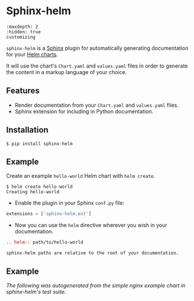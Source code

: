 # Sphinx-helm

```{toctree}
:maxdepth: 2
:hidden: true
customizing
```

`sphinx-helm` is a [Sphinx](https://www.sphinx-doc.org/) plugin for automatically generating documentation for your [Helm charts](https://helm.sh/).

It will use the chart's `Chart.yaml` and `values.yaml` files in order to
generate the content in a markup language of your choice.

## Features

- Render documentation from your `Chart.yaml` and `values.yaml` files.
- Sphinx extension for including in Python documentation.

## Installation

```console
$ pip install sphinx-helm
```

## Example

Create an example `hello-world` Helm chart with `helm create`.

```console
$ helm create hello-world
Creating hello-world
```

- Enable the plugin in your Sphinx ``conf.py`` file:

```python
extensions = ['sphinx-helm.ext']
```

- Now you can use the `helm` directive wherever you wish in your documentation.

```rst
.. helm:: path/to/hello-world
```

```{note}
sphinx-helm paths are relative to the root of your documentation.
```
   
## Example

*The following was autogenerated from the simple nginx example chart in sphinx-helm's test suite.*


```{helm} ../sphinx_helm/tests/mockcharts/simple

```

